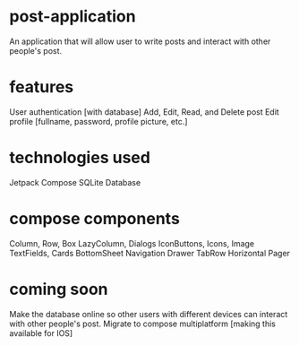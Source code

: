 # post-application
An application that will allow user to write posts and interact with other people's post. 

# features
User authentication [with database]
Add, Edit, Read, and Delete post
Edit profile [fullname, password, profile picture, etc.]

# technologies used
Jetpack Compose
SQLite Database

# compose components
Column, Row, Box
LazyColumn, Dialogs
IconButtons, Icons, Image
TextFields, Cards
BottomSheet
Navigation Drawer
TabRow
Horizontal Pager

# coming soon
Make the database online so other users with different devices can interact with other people's post.
Migrate to compose multiplatform [making this available for IOS]
